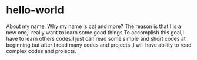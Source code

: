 # hello-world
About my name.
Why my name is cat and more?
The reason is that I is a new one,I really want to learn some good things.To accomplish this goal,I have to learn others codes.I just can read some simple and short codes at beginning,but after I read many codes and projects ,I will have ability to read complex codes and projects.
